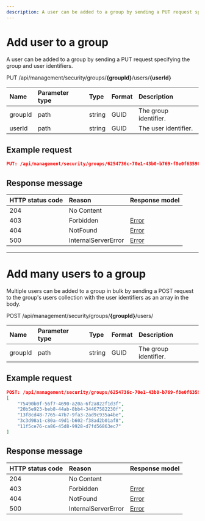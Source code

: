 ```yaml
---
description: A user can be added to a group by sending a PUT request specifying the group and user identifiers.
---
```


# Add user to a group

A user can be added to a group by sending a PUT request specifying the group and user identifiers.

<span class="label label--put">PUT</span> /api/management/security/groups/**{groupId}**/users/**{userId}**

| Name    | Parameter type | Type   | Format | Description           |
|:--------|:---------------|:-------|:-------|:----------------------|
| groupId | path           | string | GUID   | The group identifier. |
| userId | path           | string | GUID   | The user identifier. |

## Example request

```json
PUT: /api/management/security/groups/6254736c-70e1-43b0-b769-f8e0f6359862/users/3d063773-2ca9-4baf-90e1-ed674fa68640
```

## Response message

| HTTP status code | Reason              | Response model                   |
|:-----------------|:--------------------|:---------------------------------|
| 204              | No Content          |                                  |
| 403              | Forbidden           | [Error](/key-concepts/errors.md) |
| 404              | NotFound            | [Error](/key-concepts/errors.md) |
| 500              | InternalServerError | [Error](/key-concepts/errors.md) |

---

# Add many users to a group

Multiple users can be added to a group in bulk by sending a POST request to the group's users collection with the user identifiers as an array in the body.

<span class="label label--post">POST</span> /api/management/security/groups/**{groupId}**/users/

| Name    | Parameter type | Type   | Format | Description           |
|:--------|:---------------|:-------|:-------|:----------------------|
| groupId | path           | string | GUID   | The group identifier. |

## Example request

```json
POST: /api/management/security/groups/6254736c-70e1-43b0-b769-f8e0f6359862/users/
[
    "75490b0f-56f7-4690-a20a-6f2a822f1d3f",
    "20b5e923-beb8-44ab-8bb4-34467582230f",
    "13f8cd48-7765-47b7-9fa3-2ad9c935a4be",
    "3c3d98a1-c80a-49d1-b602-f38ad2b01af8",
    "11f5ce76-ca86-45d8-9928-d7fd56863ec7"
]
```

## Response message

| HTTP status code | Reason              | Response model                   |
|:-----------------|:--------------------|:---------------------------------|
| 204              | No Content          |                                  |
| 403              | Forbidden           | [Error](/key-concepts/errors.md) |
| 404              | NotFound            | [Error](/key-concepts/errors.md) |
| 500              | InternalServerError | [Error](/key-concepts/errors.md) |